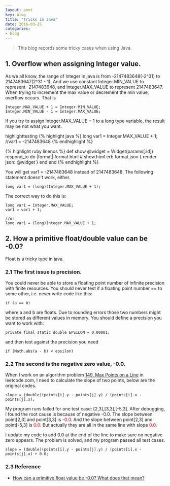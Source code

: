 ```yaml
---
layout: post
key: blog
title: "Tricks in Java"
date: 2016-03-25
categories:
- blog
---
```


> This blog records some tricky cases when using Java.

## 1. Overflow when assigning Integer value.  
As we all know, the range of Integer in java is from -2147483648(-2^31) to 2147483647(2^31 - 1). And we use constant Integer.MIN_VALUE to represent -2147483648, and Integer.MAX_VALUE to represent 2147483647. When trying to increment the max value or decrement the min value, overflow occurs. That is

```
Integer.MAX_VALUE + 1 = Integer.MIN_VALUE;
Integer.MIN_VALUE - 1 = Integer.MAX_VALUE;
```

If you try to assign Integer.MAX_VALUE + 1 to a long type variable, the result may be not what you want.

highlighttesting
{% highlight java %}
long var1 = Integer.MAX_VALUE + 1; //var1 = -2147483648
{% endhighlight %}

{% highlight ruby linenos %}
def show
  @widget = Widget(params[:id])
  respond_to do |format|
    format.html # show.html.erb
    format.json { render json: @widget }
  end
end
{% endhighlight %}

You will get var1 = -2147483648 instead of 2147483648. The following statement doesn't work, either.

```
long var1 = (long)(Integer.MAX_VALUE + 1);
```

The correct way to do this is:

```
long var1 = Integer.MAX_VALUE;
var1 = var1 + 1;

//or
long var1 = (long)Integer.MAX_VALUE + 1;
```

## 2. How a primitive float/double value can be -0.0?  
Float is a tricky type in java.  

### 2.1 The first issue is precision.  
You could never be able to store a floating point number of infinite precision with finite resources. You should never test if a floating point number == to some other, i.e. never write code like this:

```
if (a == b)
```

where a and b are floats. Due to rounding errors those two numbers might be stored as different values in memory. You should define a precision you want to work with:

```
private final static double EPSILON = 0.00001;
```

and then test against the precision you need

```
if (Math.abs(a - b) < epsilon)
```

### 2.2 The second is the negative zero value, -0.0.  
When I work on an algorithm problem [149. Max Points on a Line](https://leetcode.com/problems/max-points-on-a-line/) in leetcode.com, I need to calculate the slope of two points, below are the original codes.

```
slope = (double)(points[i].y - points[j].y) / (points[i].x - points[j].x);
```

My program runs failed for one test case: [2,3],[3,3],[-5,3]. After debugging, I found the root cause is because of negative -0.0. The slope between point[2,3] and point[3,3] is <span style='color:red'>-0.0</span>. And the slope between point[2,3] and point[-5,3] is <span style='color:red'>0.0</span>. But actually they are all in the same line with slope <span style='color:red'>0.0</span>.

I update my code to add 0.0 at the end of the line to make sure no negative zero appears. The problem is solved, and my program passed all test cases.

```
slope = (double)(points[i].y - points[j].y) / (points[i].x - points[j].x) + 0.0;
```
### 2.3 Reference
* [How can a primitive float value be -0.0? What does that mean?](http://stackoverflow.com/questions/6724031/how-can-a-primitive-float-value-be-0-0-what-does-that-mean)
